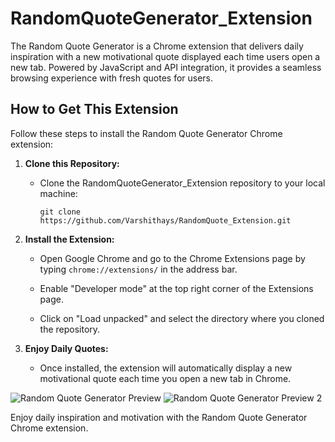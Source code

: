 # RandomQuoteGenerator_Extension

The Random Quote Generator is a Chrome extension that delivers daily inspiration with a new motivational quote displayed each time users open a new tab. Powered by JavaScript and API integration, it provides a seamless browsing experience with fresh quotes for users.

## How to Get This Extension

Follow these steps to install the Random Quote Generator Chrome extension:

1. **Clone this Repository:**
   - Clone the RandomQuoteGenerator_Extension repository to your local machine:

     ```
     git clone https://github.com/Varshithays/RandomQuote_Extension.git
     ```

2. **Install the Extension:**
   - Open Google Chrome and go to the Chrome Extensions page by typing `chrome://extensions/` in the address bar.

   - Enable "Developer mode" at the top right corner of the Extensions page.

   - Click on "Load unpacked" and select the directory where you cloned the repository.

3. **Enjoy Daily Quotes:**
   - Once installed, the extension will automatically display a new motivational quote each time you open a new tab in Chrome.

![Random Quote Generator Preview](https://github.com/Varshithays/RandomQuote_Extension/assets/86124941/ef576c8f-8891-4f82-9a9d-b1e73254dc7d)
![Random Quote Generator Preview 2](https://github.com/Varshithays/RandomQuote_Extension/assets/86124941/c47358b1-cb06-4225-bf15-a9d55559ff38)

Enjoy daily inspiration and motivation with the Random Quote Generator Chrome extension.

